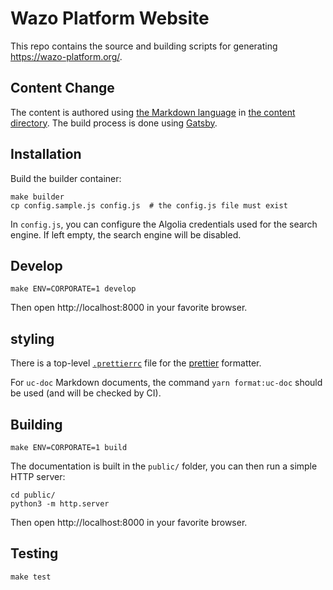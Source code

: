 # Wazo Platform Website

This repo contains the source and building scripts for generating https://wazo-platform.org/.

## Content Change

The content is authored using [the Markdown language](https://en.wikipedia.org/wiki/Markdown) in [the content
directory](content). The build process is done using [Gatsby](https://www.gatsbyjs.org/).

## Installation

Build the builder container:

```shell
make builder
cp config.sample.js config.js  # the config.js file must exist
```

In `config.js`, you can configure the Algolia credentials used for the search engine. If left empty, the search engine will be disabled.

## Develop

```shell
make ENV=CORPORATE=1 develop
```

Then open http://localhost:8000 in your favorite browser.

## styling

There is a top-level [`.prettierrc`](/.prettierrc) file for the [prettier](https://github.com/prettier/prettier) formatter.

For `uc-doc` Markdown documents, the command `yarn format:uc-doc` should be used (and will be checked by CI).

## Building

```shell
make ENV=CORPORATE=1 build
```

The documentation is built in the `public/` folder, you can then run a simple HTTP server:

```shell
cd public/
python3 -m http.server
```

Then open http://localhost:8000 in your favorite browser.

## Testing

```shell
make test
```
